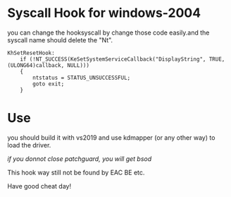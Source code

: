 # Syscall Hook for windows-2004

you can change the hooksyscall by change those code easily.and the syscall name should delete the "Nt".

```
KhSetResetHook:
	if (!NT_SUCCESS(KeSetSystemServiceCallback("DisplayString", TRUE, (ULONG64)callback, NULL)))
	{
		ntstatus = STATUS_UNSUCCESSFUL;
		goto exit;
	}

```

# Use

you should build it with vs2019 and use kdmapper (or any other way) to load the driver.

*if you donnot close patchguard, you will get bsod*

This hook way still not be found by EAC BE etc.

Have good cheat day!
